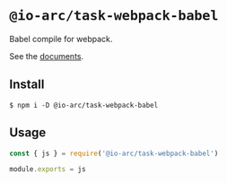 # `@io-arc/task-webpack-babel`

Babel compile for webpack.

See the [documents](https://io-arc.tech/plugins/task-webpack-babel.html).

## Install

```shell
$ npm i -D @io-arc/task-webpack-babel
```

## Usage

```javascript
const { js } = require('@io-arc/task-webpack-babel')

module.exports = js
```
